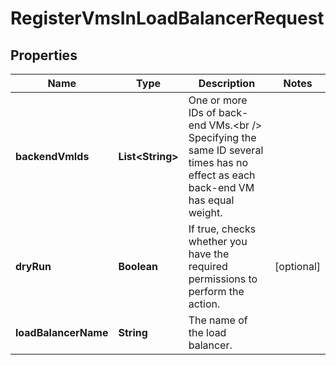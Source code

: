 

# RegisterVmsInLoadBalancerRequest


## Properties

| Name | Type | Description | Notes |
|------------ | ------------- | ------------- | -------------|
|**backendVmIds** | **List&lt;String&gt;** | One or more IDs of back-end VMs.&lt;br /&gt; Specifying the same ID several times has no effect as each back-end VM has equal weight. |  |
|**dryRun** | **Boolean** | If true, checks whether you have the required permissions to perform the action. |  [optional] |
|**loadBalancerName** | **String** | The name of the load balancer. |  |




